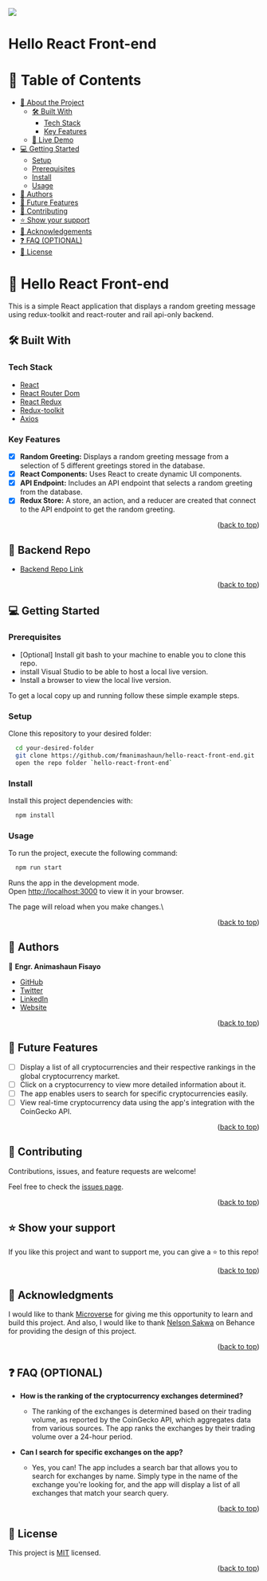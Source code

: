 ![](https://img.shields.io/badge/fmanimashaun-green)
<a name="readme-top"></a>

# Hello React Front-end

# 📗 Table of Contents

- [📖 About the Project](#about-project)
  - [🛠 Built With](#built-with)
    - [Tech Stack](#tech-stack)
    - [Key Features](#key-features)
  - [🚀 Live Demo](#live-demo)
- [💻 Getting Started](#getting-started)
  - [Setup](#setup)
  - [Prerequisites](#prerequisites)
  - [Install](#install)
  - [Usage](#usage)
- [👥 Authors](#authors)
- [🔭 Future Features](#future-features)
- [🤝 Contributing](#contributing)
- [⭐️ Show your support](#support)
- [🙏 Acknowledgements](#acknowledgements)
- [❓ FAQ (OPTIONAL)](#faq)
- [📝 License](#license)

# 📖 Hello React Front-end <a name="about-project"></a>

This is a simple React application that displays a random greeting message using redux-toolkit and react-router and rail api-only backend.

## 🛠 Built With <a name="built-with"></a>

### Tech Stack <a name="tech-stack"></a>

- [React](https://reactjs.org/)
- [React Router Dom](https://reactrouter.com/web/guides/quick-start)
- [React Redux](https://react-redux.js.org/)
- [Redux-toolkit](https://redux-toolkit.js.org/)
- [Axios](https://axios-http.com/)

### Key Features <a name="key-features"></a>

- [x] **Random Greeting:** Displays a random greeting message from a selection of 5 different greetings stored in the database.
- [x] **React Components:** Uses React to create dynamic UI components.
- [x] **API Endpoint:** Includes an API endpoint that selects a random greeting from the database.
- [x] **Redux Store:** A store, an action, and a reducer are created that connect to the API endpoint to get the random greeting.

<p align="right">(<a href="#readme-top">back to top</a>)</p>

## 🚀 Backend Repo <a name="live-demo"></a>


- [Backend Repo Link](https://github.com/fmanimashaun/hello-rails-back-end)


<p align="right">(<a href="#readme-top">back to top</a>)</p>

## 💻 Getting Started <a name="getting-started"></a>

### Prerequisites <a name="prerequisites"></a>

- [Optional] Install git bash to your machine to enable you to clone this repo.
- install Visual Studio to be able to host a local live version.
- Install a browser to view the local live version.

To get a local copy up and running follow these simple example steps.
### Setup <a name="setup"></a>

Clone this repository to your desired folder:

```sh
  cd your-desired-folder
  git clone https://github.com/fmanimashaun/hello-react-front-end.git
  open the repo folder `hello-react-front-end`
```

### Install <a name="install"></a>

Install this project dependencies with:

```sh
  npm install
```

### Usage <a name="usage"></a>

To run the project, execute the following command:

```sh
  npm run start
```

Runs the app in the development mode.\
Open [http://localhost:3000](http://localhost:3000) to view it in your browser.

The page will reload when you make changes.\

<p align="right">(<a href="#readme-top">back to top</a>)</p>

## 👥 Authors <a name="authors"></a>

👤 **Engr. Animashaun Fisayo**

- [GitHub](https://github.com/fmanimashaun)
- [Twitter](https://twitter.com/fmanimashaun)
- [LinkedIn](https://www.linkedin.com/in/fmanimashaun/)
- [Website](https://fmanimashaun.com)

<p align="right">(<a href="#readme-top">back to top</a>)</p>

## 🔭 Future Features <a name="future-features"></a>

- [ ] Display a list of all cryptocurrencies and their respective rankings in the global cryptocurrency market.
- [ ] Click on a cryptocurrency to view more detailed information about it.
- [ ] The app enables users to search for specific cryptocurrencies easily.
- [ ] View real-time cryptocurrency data using the app's integration with the CoinGecko API.

<p align="right">(<a href="#readme-top">back to top</a>)</p>

## 🤝 Contributing <a name="contributing"></a>

Contributions, issues, and feature requests are welcome!

Feel free to check the [issues page](../../issues/).

<p align="right">(<a href="#readme-top">back to top</a>)</p>

## ⭐️ Show your support <a name="support"></a>

If you like this project and want to support me, you can give a ⭐️ to this repo!

<p align="right">(<a href="#readme-top">back to top</a>)</p>


## 🙏 Acknowledgments <a name="acknowledgements"></a>


I would like to thank [Microverse](https://www.microverse.org/) for giving me this opportunity to learn and build this project. And also, I would like to thank [Nelson Sakwa](https://www.behance.net/sakwadesignstudio) on Behance for providing the design of this project.

<p align="right">(<a href="#readme-top">back to top</a>)</p>


## ❓ FAQ (OPTIONAL) <a name="faq"></a>

- **How is the ranking of the cryptocurrency exchanges determined?**

  - The ranking of the exchanges is determined based on their trading volume, as reported by the CoinGecko API, which aggregates data from various sources. The app ranks the exchanges by their trading volume over a 24-hour period.

- **Can I search for specific exchanges on the app?**

  - Yes, you can! The app includes a search bar that allows you to search for exchanges by name. Simply type in the name of the exchange you're looking for, and the app will display a list of all exchanges that match your search query.

<p align="right">(<a href="#readme-top">back to top</a>)</p>

## 📝 License <a name="license"></a>

This project is [MIT](./LICENSE) licensed.

<p align="right">(<a href="#readme-top">back to top</a>)</p>
